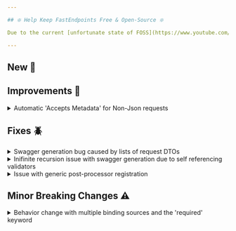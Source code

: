 ```yaml
---

## ❇️ Help Keep FastEndpoints Free & Open-Source ❇️

Due to the current [unfortunate state of FOSS](https://www.youtube.com/watch?v=H96Va36xbvo), please consider [becoming a sponsor](https://opencollective.com/fast-endpoints) and help us beat the odds to keep the project alive and free for everyone.

---
```


<!-- <details><summary>title text</summary></details> -->

## New 🎉

## Improvements 🚀

<details><summary>Automatic 'Accepts Metadata' for Non-Json requests</summary>

In the past, if an endpoint defines a request DTO type, an accepts-metadata of `application/json` would be automatically added to the endpoint, which would require the user to [clear that default metadata](https://fast-endpoints.com/docs/swagger-support#clearing-only-accepts-metadata) if all of the properties of the DTO is bound from non-json binding sources such as route/query/header etc.

Now, if the user annotates all the properties of a DTO with the respective non-json binding sources such as the following:

```cs
sealed class GetAccountStatementRequest
{
    [RouteParam]
    public int UserId { get; set; }
    
    [QueryParam]
    public DateTime DateFrom { get; set; }

    [QueryParam]
    public DateTime DateTo { get; set; }
}
```

It is no longer necessary for the user to manually clear the default accepts-metadata as the presence of non-json binding source attributes on each of the DTO properties allows us to correctly detect that there's not going to be any JSON body present in the incoming request.

</details>

## Fixes 🪲

<details><summary>Swagger generation bug caused by lists of request DTOs</summary>

A new feature introduced in `v6.1` caused swagger generation to fail if the request DTO type of the endpoint is a `List<T>`, which has been corrected.

</details>

<details><summary>Inifinite recursion issue with swagger generation due to self referencing validators</summary>

If a request uses a self referencing validator for nested properties, a stack overflow was happenning due to infinite recursion.

</details>

<details><summary>Issue with generic post-processor registration</summary>

Generic post-processors were not being correctly registered due to an oversight, which has been corrected with this release.

</details>

## Minor Breaking Changes ⚠️

<details><summary>Behavior change with multiple binding sources and the 'required' keyword</summary>

If a request DTO has required properties like so:

```cs
{
    public required string UserId { get; set; } //to be bound from route param
    public required string Name { get; set; } //to be bound from json body
}
```

The previous advice was to simply decorate the `UserId` property with a `[JsonIgnore]` attribute so that the serializer will ignore the `required` keyword and won't complain due to missing data for that property in the incoming JSON body.

Even though the `[JsonIgnore]` attribute seemed logical for this purpose at the time, we've come to realize it has the potential to cause problems elsewhere.

So, if you are using the `required` keyword on DTO properties that are to be bound from a non-json binding source such as route/query params, form fields, headers, claims, etc. and would like to keep on using the `required` keyword (even though it doesn't really make much sense in the context of request DTOs in most cases), you should remove the `[JsonIgnore]` property and annotate the binding related attribute that actually specifies what binding source should be used for that property, such as `[RouteParam]`, `[QueryParam]`, `[FormField]`, `[FromClaim]`, `[FromHeader]`, etc.

The request DTO now needs to look like the following:

```cs
sealed class MyRequest
{
    [RouteParam]
    public required string UserId { get; set; }

    public required string Name { get; set; }
}
```

</details>